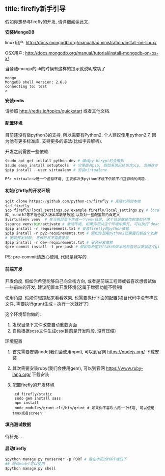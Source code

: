 title: firefly新手引导
-------------------------

假如你想参与firefly的开发, 请详细阅读此文.

**安装MongoDB**

linux用户: http://docs.mongodb.org/manual/administration/install-on-linux/

OSX用户: http://docs.mongodb.org/manual/tutorial/install-mongodb-on-os-x/

当登陆mongo的cli的时候有这样的提示就说明成功了

```
mongo
MongoDB shell version: 2.6.8
connecting to: test
>
```

**安装redis**

请参照 http://redis.io/topics/quickstart 或者其他文档.

#### 配置环境

目前还没有做python3的支持, 所以需要有Python2. 个人建议使用python2.7,
因为他有更多标准库, 支持更多的语法(比如字典解析).

开发之前需要一些依赖:

```python
$sudo apt-get install python-dev # 编译py-bcrypt时会用到
$sudo easy_install setuptools  # 它里面有pip, 假如系统已经包含pip, 忽略这步
$pip install --user virtualenv # 安装virtualenv

PS: virtualenv是一个虚拟环境, 主要解决多python环境下依赖不相互影响的问题.
```

#### 初始化firfly的开发环境

```python
$git clone https://github.com/python-cn/firefly # 克隆代码到本地
$cd firefly
$cp firefly/local_settings.py.example firefly/local_settings.py # local_settings.py是本地配置, 包含数据
库, oauth2等不适合放入版本库敏感数据,以及对一些配置项的自定义
$virtualenv venv  # 在当前目录下生成一个venv目录, 这个目录就是你的虚拟环境
$source venv/bin/activate # 激活环境, 如果你想从这个环境中离开, 可以执行`deactivate`
$pip install -r requirements.txt # 安装firefly的python依赖
$pip install -r py2-requirements.txt # 假如你是用python2还需要安装这个依赖
# 安装开发依赖, 不做开发不需要安装
$pip install -r dev-requirements.txt # 安装开发依赖
$pre-commit install -t pre-push # 假如你希望对flake8做本地检查可以安装这个git-hook. 以后每次你的push都会跑一遍对当前提交代码中的检查
```

PS: pre-commit请放心使用, 代码是我写的.

#### 前端开发

开发角度, 假如你希望能够自己向全栈方向, 或者是前端工程师或者喜欢想尝试做一些前端的开发. 建议配置本开发环境(这属于增强功能不强制)

使用角度. 假如你想跑起来看看效果, 也需要执行下面的配置(项目代码中没有样式文件, 需要执行grunt生成 - 执行一次就好了)

这个环境帮你做的:

1. 发现目录下文件改变自动重载页面
2. 自动根据scss文件生成css(目前是开发阶段, 没有压缩)

环境配置

1. 首先需要安装node(我们会使用npm), 可以到官网 https://nodejs.org/ 下载安装
2. 其次需要安装ruby(我们会使用gem), 可以到官网 https://www.ruby-lang.org/ 下载安装
3. 配置firefly的开发环境

        cd firefly/static
        sudo gem install sass
        npm install
        node_modules/grunt-cli/bin/grunt # 如果你不喜欢占用一个终端, 可以使用tmux或者screen

#### 填充测试数据

待补充...

#### 启动firefly

```python
$python manage.py runserver -p PORT # 跑在本机的PORT端口下
## 调试model可以使用
$python manage.py shell
```
